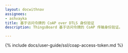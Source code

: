 ```yaml
---
layout: docwithnav
assignees:
- ashvayka
title: 基于访问令牌的 CoAP over DTLS 身份验证
description: ThingsBoard 基于访问令牌的 CoAP 传输身份验证。

---
```


{% include docs/user-guide/ssl/coap-access-token.md %}